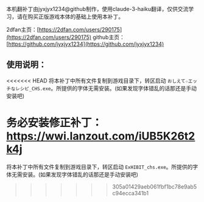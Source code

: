 本机翻补丁由jyxjyx1234@github制作，使用claude-3-haiku翻译，仅供交流学习，请在购买正版游戏本体的基础上使用本补丁。

2dfan主页：[https://2dfan.com/users/290175](https://2dfan.com/users/290175)
github主页：[https://github.com/jyxjyx1234](https://github.com/jyxjyx1234)

## 使用说明：

<<<<<<< HEAD
将本补丁中所有文件复制到游戏目录下，转区启动 `おしえて☆エッチなレシピ_CHS.exe`。所提供的字体无需安装。(如果发现字体错乱的话那还是手动安装吧)

务必安装修正补丁：https://wwi.lanzout.com/iUB5K26t2k4j
=======
将本补丁中所有文件复制到游戏目录下，转区启动 `ExHIBIT_chs.exe`。所提供的字体无需安装。(如果发现字体错乱的话那还是手动安装吧)
>>>>>>> 305a01429aeb061fbf1bc78e9ab5c94ecca341b1
